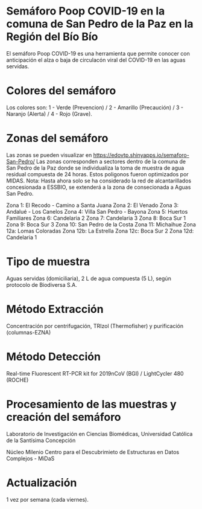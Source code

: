 # Semáforo Poop COVID-19 en la comuna de San Pedro de la Paz en la Región del Bío Bío

El semáforo Poop COVID-19 es una herramienta que permite conocer con anticipación el alza o baja de circulacón viral del COVID-19 en las aguas servidas. 

# Colores del semáforo

Los colores son: 1 - Verde (Prevencion) / 2 - Amarillo (Precaución) / 3 - Naranjo (Alerta) / 4 - Rojo (Grave).

# Zonas del semáforo

Las zonas se pueden visualizar en https://edovtp.shinyapps.io/semaforo-San-Pedro/
Las zonas corresponden a sectores dentro de la comuna de San Pedro de la Paz donde se individualiza la toma de muestra de agua residual compuesta de 24 horas. Estos poligonos fueron optimizados por MIDAS.
Nota: Hasta ahora solo se ha considerado la red de alcantarillados concesionada a ESSBIO, se extenderá a la zona de consecionada a Aguas San Pedro.

Zona 1: El Recodo - Camino a Santa Juana
Zona 2: El Venado
Zona 3: Andalué - Los Canelos
Zona 4: Villa San Pedro - Bayona
Zona 5: Huertos Familiares
Zona 6: Candelaria 2
Zona 7: Candelaria 3
Zona 8: Boca Sur 1
Zona 9: Boca Sur 3
Zona 10: San Pedro de la Costa
Zona 11: Michaihue
Zona 12a: Lomas Coloradas
Zona 12b: La Estrella 
Zona 12c: Boca Sur 2
Zona 12d: Candelaria 1

# Tipo de muestra

Aguas servidas (domiciliaria), 2 L de agua compuesta (5 L), según protocolo de Biodiversa S.A.

# Método Extracción

Concentración por centrifugación, TRIzol (Thermofisher) y purificación (columnas-EZNA)

# Método Detección

Real-time Fluorescent RT-PCR kit for 2019nCoV (BGI) / LightCycler 480 (ROCHE)

# Procesamiento de las muestras y creación del semáforo

Laboratorio de Investigación en Ciencias Biomédicas, Universidad Católica de la Santísima Concepción

Núcleo Milenio Centro para el Descubrimieto de Estructuras en Datos Complejos - MiDaS

# Actualización

1 vez por semana (cada viernes).

